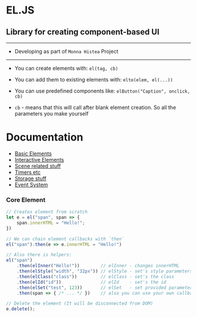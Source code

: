 # EL.JS
## Library for creating component-based UI
---
- Developing as part of `Monna Histea` Project
---


* You can create elements with: `el(tag, cb)`
* You can add them to existing elements with: `elto(elem, el(...))`
* You can use predefined components like: `elButton("Caption", onclick, cb)`

* `cb` - means that this will call after blank element creation. So all the parameters you make yourself

# Documentation

- [Basic Elements](docs/Basic.md)
- [Interactive Elements](docs/Interactive.md)
- [Scene related stuff](docs/Scenes.md)
- [Timers etc](docs/Timers.md)
- [Storage stuff](docs/Storage.md)
- [Event System](docs/Events.md)

### Core Element
```js
// Creates element from scratch
let e = el("span", span => {
    span.innerHTML = "Hello!";
})

// We can chain element callbacks with `then`
el("span").then(e => e.innerHTML = "Hello!")

// Also there is helpers:
el("span")
    .then(elInner("Hello!"))        // elInner - changes innerHTML
    .then(elStyle("width", "32px")) // elStyle - set's style parameters
    .then(elClass("class"))         // elClass - set's the class
    .then(elId("id"))               // elId    - set's the id
    .then(elSet("test", 123))       // elSet   - set provided parameter
    .then(span => { /* ... */ })    // also you can use your own callbacks

// Delete the element (It will be disconnected from DOM)
e.delete();
```

